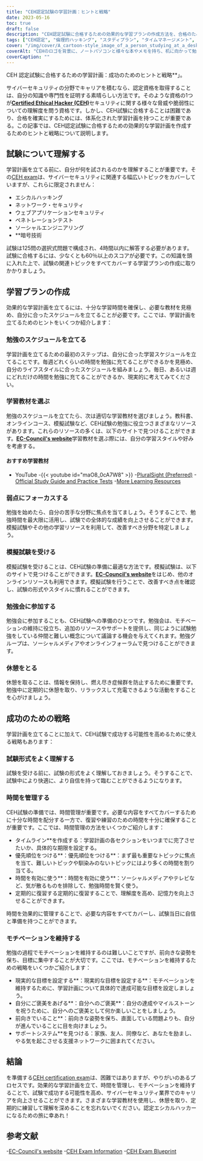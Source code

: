 ```yaml
---
title: "CEH認定試験の学習計画：ヒントと戦略"
date: 2023-05-16
toc: true
draft: false
description: "CEH認定試験に合格するための効果的な学習プランの作成方法を、合格のためのヒントや戦略とともにご紹介します。"
tags: ["CEH認定", "倫理的ハッキング", "スタディプラン", "タイムマネージメント", "試験対策", "サイバーセキュリティ", "モチベーション", "がくしゅうざい", "練習問題", "見直し", "イーシーカウンシル", "情報セキュリティ", "プロフェッショナル・ディベロップメント", "IT検定", "キャリアアップ", "ネットワークセキュリティ", "侵入テスト", "脆弱性評価", "保険情報", "セキュリティテスト"]
cover: "/img/cover/A_cartoon-style_image_of_a_person_studying_at_a_desk.png"
coverAlt: "CEHのロゴを背景に、ノートパソコンと様々な本やメモを持ち、机に向かって勉強している人を漫画風に表現した画像です。"
coverCaption: ""
---
```

CEH 認定試験に合格するための学習計画：成功のためのヒントと戦略**」。

サイバーセキュリティの分野でキャリアを積むなら、認定資格を取得することは、自分の知識や専門性を証明する素晴らしい方法です。そのような資格の1つが[**Certified Ethical Hacker (CEH)**](https://www.eccouncil.org/certified-ethical-hacker-training-and-certification/)セキュリティに関する様々な脅威や脆弱性についての理解度を問う資格です。しかし、CEH試験に合格することは困難であり、合格を確実にするためには、体系化された学習計画を持つことが重要である。この記事では、CEH認定試験に合格するための効果的な学習計画を作成するためのヒントと戦略について説明します。

## 試験について理解する

学習計画を立てる前に、自分が何を試されるのかを理解することが重要です。その[CEH exam](https://www.eccouncil.org/certified-ethical-hacker-training-and-certification/)は、サイバーセキュリティに関連する幅広いトピックをカバーしていますが、これらに限定されません：

- エシカルハッキング
- ネットワーク・セキュリティ
- ウェブアプリケーションセキュリティ
- ペネトレーションテスト
- ソーシャルエンジニアリング
- **暗号技術

試験は125問の選択式問題で構成され、4時間以内に解答する必要があります。試験に合格するには、少なくとも60％以上のスコアが必要です。この知識を頭に入れた上で、試験の関連トピックをすべてカバーする学習プランの作成に取りかかりましょう。

## 学習プランの作成

効果的な学習計画を立てるには、十分な学習時間を確保し、必要な教材を見極め、自分に合ったスケジュールを立てることが必要です。ここでは、学習計画を立てるためのヒントをいくつか紹介します：

### 勉強のスケジュールを立てる

学習計画を立てるための最初のステップは、自分に合った学習スケジュールを立てることです。毎週どれくらいの時間を勉強に充てることができるかを見極め、自分のライフスタイルに合ったスケジュールを組みましょう。毎日、あるいは週にどれだけの時間を勉強に充てることができるか、現実的に考えてみてください。

### 学習教材を選ぶ

勉強のスケジュールを立てたら、次は適切な学習教材を選びましょう。教科書、オンラインコース、模擬試験など、CEH試験の勉強に役立つさまざまなリソースがあります。これらのリソースの多くは、以下のサイトで見つけることができます。[**EC-Council's website**](https://www.eccouncil.org/certified-ethical-hacker-training-and-certification/)学習教材を選ぶ際には、自分の学習スタイルや好みを考慮する。

#### おすすめ学習教材
- YouTube
  -{{< youtube id="maO8_0cA7W8" >}}
-[PluralSight (Preferred)](https://www.pluralsight.com/)
-[Official Study Guide and Practice Tests](https://amzn.to/42lr6pu)
-[More Learning Resources](https://simeononsecurity.ch/recommendations/learning_resources)

### 弱点にフォーカスする

勉強を始めたら、自分の苦手な分野に焦点を当てましょう。そうすることで、勉強時間を最大限に活用し、試験での全体的な成績を向上させることができます。模擬試験やその他の学習リソースを利用して、改善すべき分野を特定しましょう。

### 模擬試験を受ける

模擬試験を受けることは、CEH試験の準備に最適な方法です。模擬試験は、以下のサイトで見つけることができます。[**EC-Council's website**](https://www.eccouncil.org/certified-ethical-hacker-training-and-certification/)をはじめ、他のオンラインリソースも利用できます。模擬試験を行うことで、改善すべき点を確認し、試験の形式やスタイルに慣れることができます。

### 勉強会に参加する

勉強会に参加することも、CEH試験への準備のひとつです。勉強会は、モチベーションの維持に役立ち、追加のリソースやサポートを提供し、同じように試験勉強をしている仲間と難しい概念について議論する機会を与えてくれます。勉強グループは、ソーシャルメディアやオンラインフォーラムで見つけることができます。

### 休憩をとる

休憩を取ることは、情報を保持し、燃え尽き症候群を防止するために重要です。勉強中に定期的に休憩を取り、リラックスして充電できるような活動をすることを心がけましょう。

## 成功のための戦略

学習計画を立てることに加えて、CEH試験で成功する可能性を高めるために使える戦略もあります：

### 試験形式をよく理解する

試験を受ける前に、試験の形式をよく理解しておきましょう。そうすることで、試験中により快適に、より自信を持って臨むことができるようになります。

### 時間を管理する

CEH試験の準備では、時間管理が重要です。必要な内容をすべてカバーするために十分な時間を配分する一方で、復習や練習のための時間を十分に確保することが重要です。ここでは、時間管理の方法をいくつかご紹介します：

- タイムライン**を作成する：学習計画の各セクションをいつまでに完了させたいか、具体的な期限を設定する。
- 優先順位をつける**：優先順位をつける**：まず最も重要なトピックに焦点を当て、難しいトピックや馴染みのないトピックにはより多くの時間を割り当てる。
- 時間を有効に使う**：時間を有効に使う**：ソーシャルメディアやテレビなど、気が散るものを排除して、勉強時間を賢く使う。
- 定期的に復習する定期的に復習することで、理解度を高め、記憶力を向上させることができます。

時間を効果的に管理することで、必要な内容をすべてカバーし、試験当日に自信と準備を持つことができます。

### モチベーションを維持する

勉強の過程でモチベーションを維持するのは難しいことですが、前向きな姿勢を保ち、目標に集中することが大切です。ここでは、モチベーションを維持するための戦略をいくつかご紹介します：

- 現実的な目標を設定する**：現実的な目標を設定する**：モチベーションを維持するために、学習計画について具体的で達成可能な目標を設定しましょう。
- 自分にご褒美をあげる**：自分へのご褒美**：自分の達成やマイルストーンを祝うために、自分へのご褒美として何か楽しいことをしましょう。
- 前向きでいること**：前向きな姿勢を保ち、直面している問題よりも、自分が進んでいることに目を向けましょう。
- サポートシステム**を見つける：家族、友人、同僚など、あなたを励まし、やる気を起こさせる支援ネットワークに囲まれてください。

## 結論

を準備する[CEH certification exam](https://www.eccouncil.org/certified-ethical-hacker-training-and-certification/)は、困難ではありますが、やりがいのあるプロセスです。効果的な学習計画を立て、時間を管理し、モチベーションを維持することで、試験で成功する可能性を高め、サイバーセキュリティ業界でのキャリアを向上させることができます。さまざまな学習教材を使用し、休憩を取り、定期的に練習して理解を深めることを忘れないでください。認定エシカルハッカーになるための旅に幸あれ！

## 参考文献

-[EC-Council's website](https://www.eccouncil.org/)
-[CEH Exam Information](https://www.eccouncil.org/programs/certified-ethical-hacker-ceh/)
-[CEH Exam Blueprint](https://cert.eccouncil.org/images/doc/CEH-Exam-Blueprint-v3.0.pdf)
